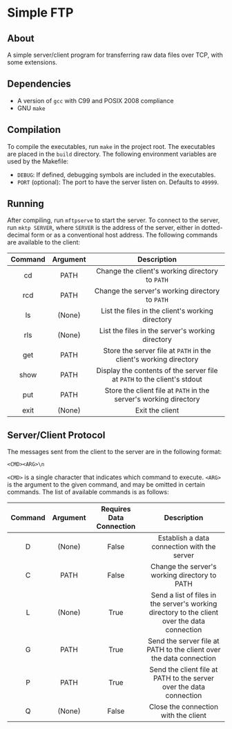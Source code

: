 # Simple FTP

## About

A simple server/client program for transferring raw data files over TCP, with some extensions.

## Dependencies

* A version of `gcc` with C99 and POSIX 2008 compliance
* GNU `make`

## Compilation

To compile the executables, run `make` in the project root. The executables are placed in the `build` directory. The following environment variables are used by the Makefile:

* `DEBUG`: If defined, debugging symbols are included in the executables.
* `PORT` (optional): The port to have the server listen on. Defaults to `49999`.

## Running

After compiling, run `mftpserve` to start the server. To connect to the server, run `mktp SERVER`, where `SERVER` is the address of the server, either in dotted-decimal form or as a conventional host address. The following commands are available to the client:

| Command   | Argument  | Description                                          |
|:---------:|:---------:|:----------------------------------------------------:|
| cd        | PATH      | Change the client's working directory to `PATH`      |
| rcd       | PATH      | Change the server's working directory to `PATH`      |
| ls        | (None)    | List the files in the client's working directory     |
| rls       | (None)    | List the files in the server's working directory     |
| get       | PATH      | Store the server file at `PATH` in the client's working directory |
| show      | PATH      | Display the contents of the server file at `PATH` to the client's stdout |
| put       | PATH      | Store the client file at `PATH` in the server's working directory |
| exit      | (None)    | Exit the client                                      |

## Server/Client Protocol

The messages sent from the client to the server are in the following format:

```
<CMD><ARG>\n
```

`<CMD>` is a single character that indicates which command to execute. `<ARG>` is the argument to the given command, and may be omitted in certain commands. The list of available commands is as follows:

| Command   | Argument  | Requires Data Connection | Description               |
|:---------:|:---------:|:------------------------:|:-------------------------:|
| D         | (None)    | False                    | Establish a data connection with the server     |
| C         | PATH      | False                    | Change the server's working directory to PATH |
| L         | (None)    | True                     | Send a list of files in the server's working directory to the client over the data connection |
| G         | PATH      | True                     | Send the server file at PATH to the client over the data connection |
| P         | PATH      | True                     | Send the client file at PATH to the server over the data connection |
| Q         | (None)    | False                    | Close the connection with the client |
